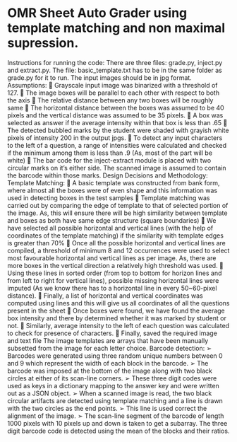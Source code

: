 # OMR Sheet Auto Grader using template matching and non maximal supression.
Instructions for running the code:
There are three files: grade.py, inject.py and extract.py.
The file: basic_template.txt has to be in the same folder as grade.py for it to run.
The input images should be in jpg format.
Assumptions:
 Grayscale input image was binarized with a threshold of 127.
 The image boxes will be parallel to each other with respect to both the axis
 The relative distance between any two boxes will be roughly same
 The horizontal distance between the boxes was assumed to be 40 pixels and the vertical
distance was assumed to be 35 pixels.
 A box was selected as answer if the average intensity within that box is less than .65
 The detected bubbled marks by the student were shaded with grayish white pixels of
intensity 200 in the output jpgs.
 To detect any input characters to the left of a question, a range of intensities were calculated
and checked if the minimum among them is less than .9 (As, most of the part will be white)
 The bar code for the inject-extract module is placed with two circular marks on it’s either
side. The scanned image is assumed to contain the barcode within those marks.
Design Decisions and Methodology:
Template Matching:
 A basic template was constructed from bank form, where almost all the boxes were of even
shape and this information was used in detecting boxes in the test samples
 Template matching was carried out by comparing the edge of template to that of selected
portion of the image. As, this will ensure there will be high similarity between template and
boxes as both have same edge structure (square boundaries)
 We have selected all possible horizontal and vertical lines (with the help of coordinates of
the template matching) if the similarity with template edges is greater than 70%
 Once all the possible horizontal and vertical lines are compiled, a threshold of minimum 8
and 12 occurrences were used to select most favourable horizontal and vertical lines as per
image. As, there are more boxes in the vertical direction a relatively high threshold was
used.
 Using these lines in sorted order (from top to bottom for horizon lines and from left to right
for vertical lines), possible missing horizontal lines were imputed (As we know there has to
a horizontal line in every 50~60-pixel distance).
 Finally, a list of horizontal and vertical coordinates was computed using lines and this will
give us all coordinates of all the questions present in the sheet
 Once boxes were found, we have found the average box intensity and there by determined
whether it was marked by student or not.
 Similarly, average intensity to the left of each question was calculated to check for presence
of characters.
 Finally, saved the required image and text file
The image templates are arrays that have been manually subsetted from the image for each
letter choice.
Barcode detection:
➢ Barcodes were generated using three random unique numbers between 0 and 9 which
represent the width of each block in the barcode.
➢ The barcode was imposed at the bottom of the image along with two black circles at either
of its scan-line corners.
➢ These three digit codes were used as keys in a dictionary mapping to the answer key and
were written out as a JSON object.
➢ When a scanned image is read, the two black circular artifacts are detected using template
matching and a line is drawn with the two circles as the end points.
➢ This line is used correct the alignment of the image.
➢ The scan-line segment of the barcode of length 1000 pixels with 10 pixels up and down is
taken to get a subarray. The three digit barcode code is detected using the mean of the blocks
and their ratios.
